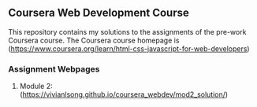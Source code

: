 ## Coursera Web Development Course

This repository contains my solutions to the assignments of the pre-work Coursera course. The Coursera course homepage is (https://www.coursera.org/learn/html-css-javascript-for-web-developers)

### Assignment Webpages

1. Module 2: (https://vivianlsong.github.io/coursera_webdev/mod2_solution/)

